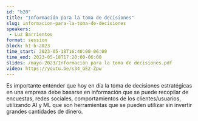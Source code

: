 ```yaml
---
id: "b20"
title: "Información para la toma de decisiones"
slug: informacion-para-la-toma-de-decisiones
speakers:
 - Luz Barrientos
format: session
block: h1-b-2023
time_start: 2023-05-18T16:40:00-06:00
time_end: 2023-05-18T17:20:00-06:00
slides: /mayo-2023/Información para la toma de decisiones.pdf
video: https://youtu.be/s34_GE2-Zpw
---
```


Es importante entender que hoy en día la toma de decisiones estratégicas en una empresa debe basarse en información que se puede recopilar de encuestas, redes sociales, comportamientos de los clientes/usuarios, utilizando AI y ML que son herramientas que se pueden utilizar sin invertir grandes cantidades de dinero.